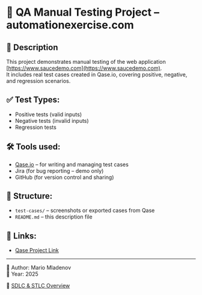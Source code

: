 # 🧪 QA Manual Testing Project – automationexercise.com
## 📌 Description
This project demonstrates manual testing of the web application [https://www.saucedemo.com](https://www.saucedemo.com).  
It includes real test cases created in Qase.io, covering positive, negative, and regression scenarios.

## ✅ Test Types:
- Positive tests (valid inputs)
- Negative tests (invalid inputs)
- Regression tests

## 🛠️ Tools used:
- [Qase.io](https://qase.io) – for writing and managing test cases
- Jira (for bug reporting – demo only)
- GitHub (for version control and sharing)

## 📂 Structure:
- `test-cases/` – screenshots or exported cases from Qase
- `README.md` – this description file

## 🔗 Links:
- [Qase Project Link](your-public-link-or-note-if-private)

---

👤 Author: Mario Mladenov  
📅 Year: 2025



📘 [SDLC & STLC Overview](./SDLC-STLC.md)

